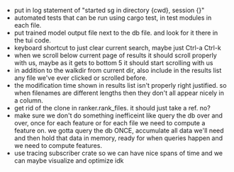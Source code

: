 - put in log statement of "started sg in directory {cwd}, session {}"
- automated tests that can be run using cargo test, in test modules in each file.
- put trained model output file next to the db file. and look for it there in the tui code.
- keyboard shortcut to just clear current search, maybe just Ctrl-a Ctrl-k
- when we scroll below current page of results it should scroll properly with us, maybe as it gets to bottom 5 it should start scrolling with us
- in addition to the walkdir from current dir, also include in the results list any file we've ever clicked or scrolled before.
- the modification time shown in results list isn't properly right justified. so when filenames are different lengths then they don't all appear nicely in a column.
- get rid of the clone in ranker.rank_files. it should just take a ref. no?
- make sure we don't do something inefficeint like query the db over and over, once for each feature or for each file we need to compute a feature on. we gotta query the db ONCE, accumulate all data we'll need and then hold that data in memory, ready for when queries happen and we need to compute features.
- use tracing subscriber crate so we can have nice spans of time and we can maybe visualize and optimize idk
